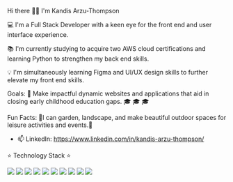 Hi there 👋🏾
I'm Kandis Arzu-Thompson



💻 I'm a Full Stack Developer with a keen eye for the front end and user interface experience. 

📚 I'm currently studying to acquire two AWS cloud certifications and learning Python to strengthen my back end skills.

💡 I'm simultaneously learning Figma and UI/UX design skills to further elevate my front end skills.

Goals: 📝 Make impactful dynamic websites and applications that aid in closing early childhood education gaps. 🎓 🎓 🎓  

Fun Facts: 🌹I can garden, landscape, and make beautiful outdoor spaces for leisure activities and events.🌹

- 📫 LinkedIn: https://www.linkedin.com/in/kandis-arzu-thompson/

⭐ Technology Stack ⭐

<img src="https://cdn.jsdelivr.net/gh/devicons/devicon/icons/react/react-original-wordmark.svg" />

<img src="https://cdn.jsdelivr.net/gh/devicons/devicon/icons/ruby/ruby-plain.svg" />
      
<img src="https://cdn.jsdelivr.net/gh/devicons/devicon/icons/rails/rails-plain-wordmark.svg" />

<img src="https://cdn.jsdelivr.net/gh/devicons/devicon/icons/postgresql/postgresql-original-wordmark.svg" />

<img src="https://cdn.jsdelivr.net/gh/devicons/devicon/icons/tailwindcss/tailwindcss-plain.svg" />

<img src="https://cdn.jsdelivr.net/gh/devicons/devicon/icons/bootstrap/bootstrap-original.svg" />

<img src="https://cdn.jsdelivr.net/gh/devicons/devicon/icons/javascript/javascript-original.svg" />

<img src="https://cdn.jsdelivr.net/gh/devicons/devicon/icons/html5/html5-original-wordmark.svg" />

<img src="https://cdn.jsdelivr.net/gh/devicons/devicon/icons/css3/css3-original-wordmark.svg" />

<img src="https://cdn.jsdelivr.net/gh/devicons/devicon/icons/nextjs/nextjs-original.svg" />
          